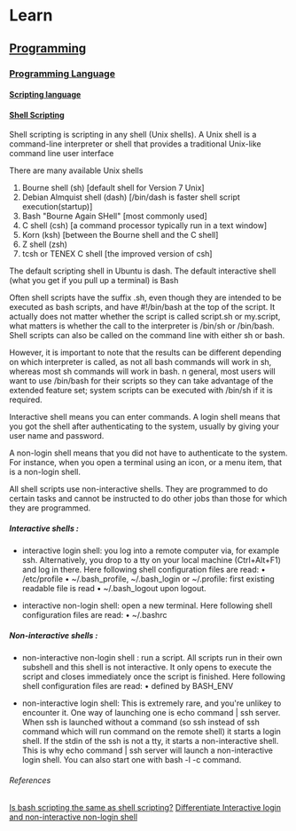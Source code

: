 # Learn

## [Programming](https://en.wikipedia.org/wiki/Computer_programming)

### [Programming Language](https://en.wikipedia.org/wiki/Programming_language)

#### [Scripting language](https://en.wikipedia.org/wiki/Scripting_language)

#### [Shell Scripting](https://en.wikipedia.org/wiki/Shell_script)

Shell scripting is scripting in any shell (Unix shells).
A Unix shell is a command-line interpreter or shell that provides a traditional 
Unix-like command line user interface

There are many available Unix shells 
1. Bourne shell (sh) 						[default shell for Version 7 Unix]
2. Debian Almquist shell (dash) [/bin/dash is faster shell script execution(startup)]
3. Bash "Bourne Again SHell" 		[most commonly used]
4. C shell (csh)								[a command processor typically run in a text window]
5. Korn (ksh)										[between the Bourne shell and the C shell]
6. Z shell (zsh)
7. tcsh or TENEX C shell 				[the improved version of csh]

The default scripting shell in Ubuntu is dash.
The default interactive shell (what you get if you pull up a terminal) is Bash

Often shell scripts have the suffix .sh, 
even though they are intended to be executed as bash scripts, 
and have #!/bin/bash at the top of the script.
It actually does not matter whether the script is called script.sh or my.script,
what matters is whether the call to the interpreter is /bin/sh or /bin/bash. 
Shell scripts can also be called on the command line with either sh or bash.

However, it is important to note that the results can be different depending on 
which interpreter is called, as not all bash commands will work in sh, 
whereas most sh commands will work in bash.
n general, most users will want to use /bin/bash for their scripts so they can 
take advantage of the extended feature set; system scripts can be executed 
with /bin/sh if it is required.


Interactive shell means you can enter commands.
A login shell means that you got the shell after authenticating to the system, usually by giving your user name
and password.


A non-login shell means that you did not have to authenticate to the system. For instance, when you open a
terminal using an icon, or a menu item, that is a non-login shell.

All shell scripts use non-interactive shells. They are programmed to do certain tasks and cannot be instructed to do
other jobs than those for which they are programmed.

##### Interactive shells :
* interactive login shell: you log into a remote computer via, for example ssh. Alternatively, you drop to a tty on your local machine (Ctrl+Alt+F1) and log in there. 
Here following shell configuration files are read:
• /etc/profile
• ~/.bash_profile, ~/.bash_login or ~/.profile: first existing readable file is read
• ~/.bash_logout upon logout.

* interactive non-login shell: open a new terminal. 
Here following shell configuration files are read:
• ~/.bashrc


##### Non-interactive shells :
* non-interactive non-login shell : run a script. All scripts run in their own subshell and this shell is not interactive. It only opens to execute the script and closes immediately once the script is finished. 
Here following shell configuration files are read:
• defined by BASH_ENV

* non-interactive login shell: This is extremely rare, and you're unlikey to encounter it. One way of launching one is echo command | ssh server. When ssh is launched without a command (so ssh instead of ssh command which will run command on the remote shell) it starts a login shell. If the stdin of the ssh is not a tty, it starts a non-interactive shell. This is why echo command | ssh server will launch a non-interactive login shell. You can also start one with bash -l -c command.

###### References ######
[Is bash scripting the same as shell scripting?](https://askubuntu.com/questions/172481/is-bash-scripting-the-same-as-shell-scripting)
[Differentiate Interactive login and non-interactive non-login shell](https://askubuntu.com/questions/879364/differentiate-interactive-login-and-non-interactive-non-login-shell)